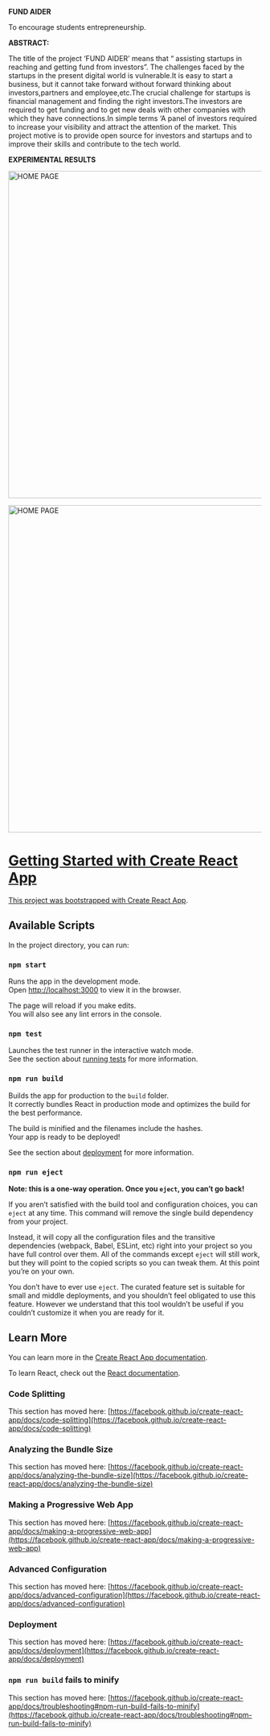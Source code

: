 **FUND AIDER**

To encourage students entrepreneurship.

**ABSTRACT:**

The title of the project ‘FUND AIDER’ means that “ assisting startups in reaching and getting fund from investors”. The challenges faced 
by the startups in the present digital world is vulnerable.It is easy to start a business, but it cannot take forward 
without forward thinking about investors,partners and employee,etc.The crucial challenge for startups is financial management and 
finding the right investors.The investors are required to get funding and to get new deals with other companies with which they 
have connections.In simple terms ‘A panel of investors required to increase your visibility and attract the attention of the market.
This project motive is to provide open source for investors and startups and to improve their skills and contribute to the tech world. 
 
**EXPERIMENTAL RESULTS**

<a href="https://drive.google.com/uc?export=view&id=1L52VVV6OtwjuBX_LPt7G6qLTl5OPHN6Z"><img src="https://drive.google.com/uc?export=view&id=1L52VVV6OtwjuBX_LPt7G6qLTl5OPHN6Z" style="width: 650px; max-width: 100%; height: auto" title="HOME PAGE" />
 
<a href="https://drive.google.com/uc?export=view&id=1O80ZvPeqMU1t4r__hxTAIBh9daJy2uGN"><img src="https://drive.google.com/uc?export=view&id=1O80ZvPeqMU1t4r__hxTAIBh9daJy2uGN" style="width: 650px; max-width: 100%; height: auto" title="HOME PAGE" />
 
 
# Getting Started with Create React App

This project was bootstrapped with [Create React App](https://github.com/facebook/create-react-app).

## Available Scripts

In the project directory, you can run:

### `npm start`

Runs the app in the development mode.\
Open [http://localhost:3000](http://localhost:3000) to view it in the browser.

The page will reload if you make edits.\
You will also see any lint errors in the console.

### `npm test`

Launches the test runner in the interactive watch mode.\
See the section about [running tests](https://facebook.github.io/create-react-app/docs/running-tests) for more information.

### `npm run build`

Builds the app for production to the `build` folder.\
It correctly bundles React in production mode and optimizes the build for the best performance.

The build is minified and the filenames include the hashes.\
Your app is ready to be deployed!

See the section about [deployment](https://facebook.github.io/create-react-app/docs/deployment) for more information.

### `npm run eject`

**Note: this is a one-way operation. Once you `eject`, you can’t go back!**

If you aren’t satisfied with the build tool and configuration choices, you can `eject` at any time. This command will remove the single build dependency from your project.

Instead, it will copy all the configuration files and the transitive dependencies (webpack, Babel, ESLint, etc) right into your project so you have full control over them. All of the commands except `eject` will still work, but they will point to the copied scripts so you can tweak them. At this point you’re on your own.

You don’t have to ever use `eject`. The curated feature set is suitable for small and middle deployments, and you shouldn’t feel obligated to use this feature. However we understand that this tool wouldn’t be useful if you couldn’t customize it when you are ready for it.

## Learn More

You can learn more in the [Create React App documentation](https://facebook.github.io/create-react-app/docs/getting-started).

To learn React, check out the [React documentation](https://reactjs.org/).

### Code Splitting

This section has moved here: [https://facebook.github.io/create-react-app/docs/code-splitting](https://facebook.github.io/create-react-app/docs/code-splitting)

### Analyzing the Bundle Size

This section has moved here: [https://facebook.github.io/create-react-app/docs/analyzing-the-bundle-size](https://facebook.github.io/create-react-app/docs/analyzing-the-bundle-size)

### Making a Progressive Web App

This section has moved here: [https://facebook.github.io/create-react-app/docs/making-a-progressive-web-app](https://facebook.github.io/create-react-app/docs/making-a-progressive-web-app)

### Advanced Configuration

This section has moved here: [https://facebook.github.io/create-react-app/docs/advanced-configuration](https://facebook.github.io/create-react-app/docs/advanced-configuration)

### Deployment

This section has moved here: [https://facebook.github.io/create-react-app/docs/deployment](https://facebook.github.io/create-react-app/docs/deployment)

### `npm run build` fails to minify

This section has moved here: [https://facebook.github.io/create-react-app/docs/troubleshooting#npm-run-build-fails-to-minify](https://facebook.github.io/create-react-app/docs/troubleshooting#npm-run-build-fails-to-minify)
